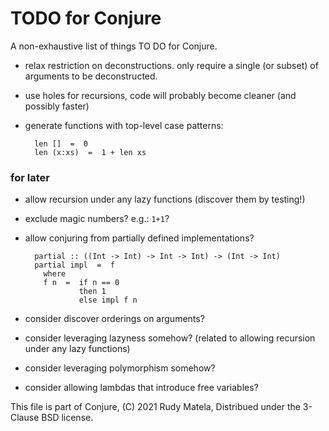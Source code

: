 TODO for Conjure
================

A non-exhaustive list of things TO DO for Conjure.

* relax restriction on deconstructions.
  only require a single (or subset) of arguments to be deconstructed.

* use holes for recursions, code will probably become cleaner
  (and possibly faster)

* generate functions with top-level case patterns:

        len []  =  0
        len (x:xs)  =  1 + len xs


### for later

* allow recursion under any lazy functions (discover them by testing!)

* exclude magic numbers?  e.g.: `1+1`?

* allow conjuring from partially defined implementations?

        partial :: ((Int -> Int) -> Int -> Int) -> (Int -> Int)
        partial impl  =  f
          where
          f n  =  if n == 0
                  then 1
                  else impl f n

* consider discover orderings on arguments?

* consider leveraging lazyness somehow?
  (related to allowing recursion under any lazy functions)

* consider leveraging polymorphism somehow?

* consider allowing lambdas that introduce free variables?


This file is part of Conjure,
(C) 2021 Rudy Matela,
Distribued under the 3-Clause BSD license.

